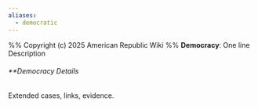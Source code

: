 ```yaml
---
aliases:
  - democratic
---
```

%%
Copyright (c) 2025 American Republic Wiki
%%
**Democracy**: One line Description
###### **Democracy Details
Extended cases, links, evidence.